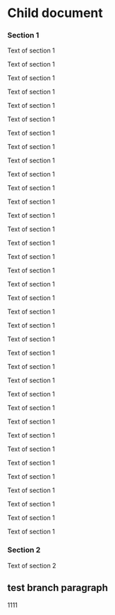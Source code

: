 # Child document

### Section 1

Text of section 1

Text of section 1

Text of section 1

Text of section 1

Text of section 1

Text of section 1

Text of section 1

Text of section 1

Text of section 1


Text of section 1

Text of section 1

Text of section 1

Text of section 1

Text of section 1

Text of section 1

Text of section 1

Text of section 1

Text of section 1

Text of section 1

Text of section 1

Text of section 1

Text of section 1

Text of section 1

Text of section 1

Text of section 1

Text of section 1

Text of section 1


Text of section 1

Text of section 1

Text of section 1

Text of section 1

Text of section 1

Text of section 1

Text of section 1

Text of section 1

Text of section 1

### Section 2

Text of section 2

## test branch paragraph

1111
